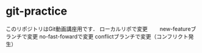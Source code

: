 # git-practice
このリポジトリはGit動画講座用です．
ローカルリポで変更　　
new-featureブランチで変更
no-fast-fowardで変更
conflictブランチで変更（コンフリクト発生）
